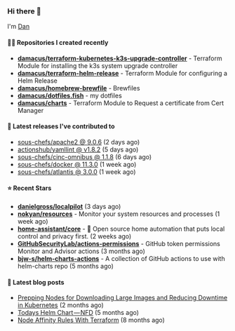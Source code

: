 

### Hi there 👋

I'm [Dan](https://medium.com/@dan.m.webb)

#### 👨‍💻 Repositories I created recently
- **[damacus/terraform-kubernetes-k3s-upgrade-controller](https://github.com/damacus/terraform-kubernetes-k3s-upgrade-controller)** - Terraform Module for installing the k3s system upgrade controller
- **[damacus/terraform-helm-release](https://github.com/damacus/terraform-helm-release)** - Terraform Module for configuring a Helm Release
- **[damacus/homebrew-brewfile](https://github.com/damacus/homebrew-brewfile)** - Brewfiles
- **[damacus/dotfiles.fish](https://github.com/damacus/dotfiles.fish)** - my dotfiles
- **[damacus/charts](https://github.com/damacus/charts)** - Terraform Module to Request a certificate from Cert Manager

#### 🚀 Latest releases I've contributed to


- [sous-chefs/apache2 @ 9.0.6](https://github.com/sous-chefs/apache2/releases/tag/9.0.6) (2 days ago)
- [actionshub/yamllint @ v1.8.2](https://github.com/actionshub/yamllint/releases/tag/v1.8.2) (5 days ago)
- [sous-chefs/cinc-omnibus @ 1.1.8](https://github.com/sous-chefs/cinc-omnibus/releases/tag/1.1.8) (6 days ago)
- [sous-chefs/docker @ 11.3.0](https://github.com/sous-chefs/docker/releases/tag/11.3.0) (1 week ago)
- [sous-chefs/atlantis @ 3.0.0](https://github.com/sous-chefs/atlantis/releases/tag/3.0.0) (1 week ago)

#### ⭐ Recent Stars


- **[danielgross/localpilot](https://github.com/danielgross/localpilot)** (3 days ago)
- **[nokyan/resources](https://github.com/nokyan/resources)** - Monitor your system resources and processes (1 week ago)
- **[home-assistant/core](https://github.com/home-assistant/core)** - :house_with_garden: Open source home automation that puts local control and privacy first. (2 weeks ago)
- **[GitHubSecurityLab/actions-permissions](https://github.com/GitHubSecurityLab/actions-permissions)** - GitHub token permissions Monitor and Advisor actions (3 months ago)
- **[bjw-s/helm-charts-actions](https://github.com/bjw-s/helm-charts-actions)** - A collection of GitHub actions to use with helm-charts repo (5 months ago)

#### 📄 Latest blog posts
- [Prepping Nodes for Downloading Large Images and Reducing Downtime in Kubernetes](https://medium.com/@dan.m.webb/prepping-nodes-for-downloading-large-images-and-reducing-downtime-in-kubernetes-551ead53f0?source=rss-bbba9c670f6e------2) (2 months ago)
- [Todays Helm Chart — NFD](https://medium.com/@dan.m.webb/todays-helm-chart-nfd-efe64f156edd?source=rss-bbba9c670f6e------2) (5 months ago)
- [Node Affinity Rules With Terraform](https://awstip.com/node-affinity-rules-with-terraform-a0766e0bb1da?source=rss-bbba9c670f6e------2) (8 months ago)
